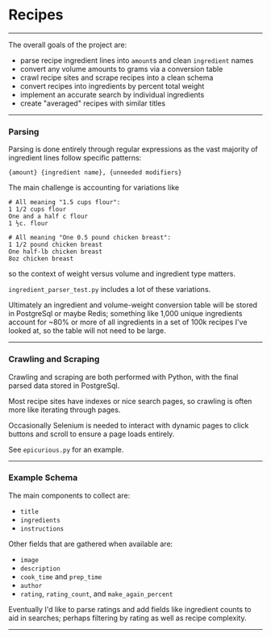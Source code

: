 # Recipes
---
The overall goals of the project are:
- parse recipe ingredient lines into `amount`s and clean `ingredient` names
- convert any volume amounts to grams via a conversion table
- crawl recipe sites and scrape recipes into a clean schema
- convert recipes into ingredients by percent total weight
- implement an accurate search by individual ingredients
- create "averaged" recipes with similar titles

---

### Parsing
Parsing is done entirely through regular expressions as the vast majority
of ingredient lines follow specific patterns:
```
{amount} {ingredient name}, {unneeded modifiers}
```

The main challenge is accounting for variations like
```
# All meaning "1.5 cups flour":
1 1/2 cups flour
One and a half c flour
1 ½c. flour

# All meaning "One 0.5 pound chicken breast":
1 1/2 pound chicken breast
One half-lb chicken breast
8oz chicken breast
```
so the context of weight versus volume and ingredient type matters.

`ingredient_parser_test.py` includes a lot of these variations.

Ultimately an ingredient and volume-weight conversion table will be stored
in PostgreSql or maybe Redis; something like 1,000 unique ingredients
account for ~80% or more of all ingredients in a set of 100k recipes I've
looked at, so the table will not need to be large.

---

### Crawling and Scraping
Crawling and scraping are both performed with Python, with the final parsed
data stored in PostgreSql.

Most recipe sites have indexes or nice search pages, so crawling is often
more like iterating through pages.

Occasionally Selenium is needed to interact with dynamic pages to click
buttons and scroll to ensure a page loads entirely.

See `epicurious.py` for an example.

---

### Example Schema

The main components to collect are:
- `title`
- `ingredients`
- `instructions`

Other fields that are gathered when available are:
- `image`
- `description`
- `cook_time` and `prep_time`
- `author`
- `rating`, `rating_count`, and `make_again_percent`


Eventually I'd like to parse ratings and add fields like ingredient counts
to aid in searches; perhaps filtering by rating as well as recipe complexity.

---

